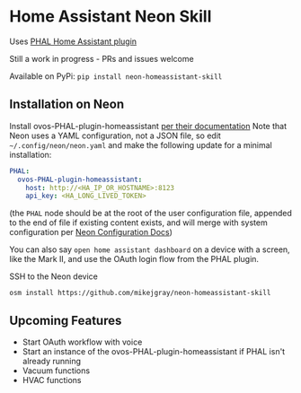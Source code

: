 # Home Assistant Neon Skill

Uses [PHAL Home Assistant plugin](https://github.com/OpenVoiceOS/ovos-PHAL-plugin-homeassistant)

Still a work in progress - PRs and issues welcome

Available on PyPi: `pip install neon-homeassistant-skill`

## Installation on Neon

Install ovos-PHAL-plugin-homeassistant [per their documentation](https://github.com/OpenVoiceOS/ovos-PHAL-plugin-homeassistant)
Note that Neon uses a YAML configuration, not a JSON file, so edit `~/.config/neon/neon.yaml` and make the following update for a minimal installation:

```yaml
PHAL:
  ovos-PHAL-plugin-homeassistant:
    host: http://<HA_IP_OR_HOSTNAME>:8123
    api_key: <HA_LONG_LIVED_TOKEN>
```

(the `PHAL` node should be at the root of the user configuration file, appended to the end of file if existing content exists, and will merge with system configuration per [Neon Configuration Docs](https://neongeckocom.github.io/neon-docs/quick_reference/configuration/))

You can also say `open home assistant dashboard` on a device with a screen, like the Mark II, and use the OAuth login flow from the PHAL plugin.

SSH to the Neon device

```shell
osm install https://github.com/mikejgray/neon-homeassistant-skill
```

## Upcoming Features

- Start OAuth workflow with voice
- Start an instance of the ovos-PHAL-plugin-homeassistant if PHAL isn't already running
- Vacuum functions
- HVAC functions
